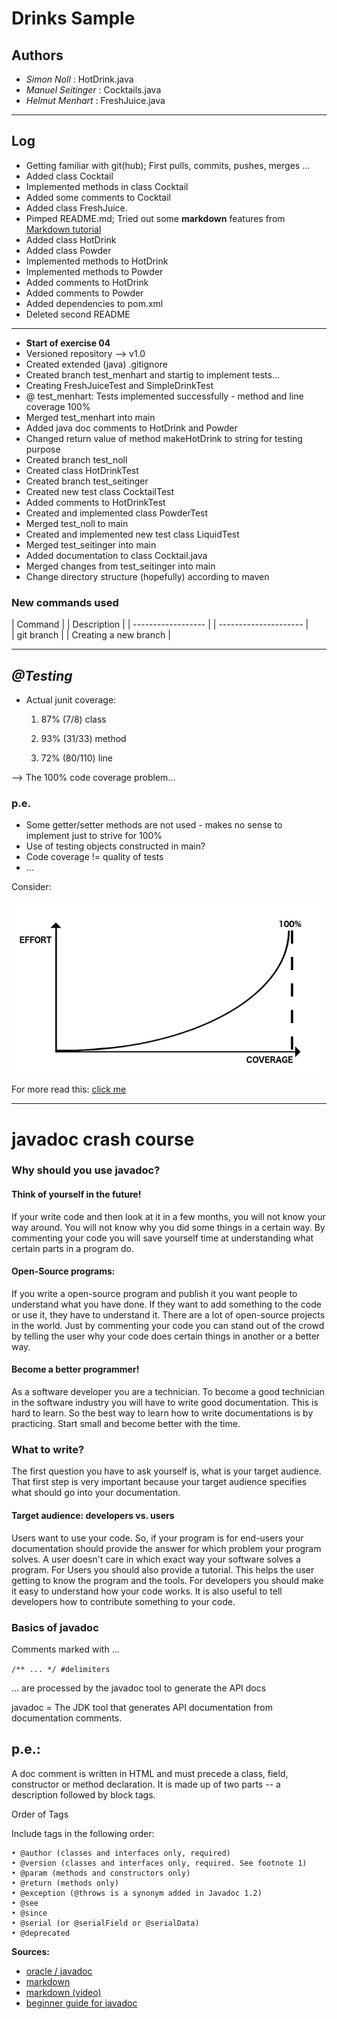 # Drinks Sample 

## Authors 
- *Simon Noll* : HotDrink.java
- *Manuel Seitinger* : Cocktails.java
- *Helmut Menhart* : FreshJuice.java
------

## Log
- Getting familiar with git(hub); First pulls, commits, pushes, merges ...
- Added class Cocktail
- Implemented methods in class Cocktail
- Added some comments to Cocktail
- Added class FreshJuice.
- Pimped README.md; Tried out some **markdown** features from [Markdown tutorial](https://www.youtube.com/watch?v=6A5EpqqDOdk "Click for watching ;)")
- Added class HotDrink
- Added class Powder
- Implemented methods to HotDrink
- Implemented methods to Powder
- Added comments to HotDrink
- Added comments to Powder
- Added dependencies to pom.xml
- Deleted second README
---------
- **Start of exercise 04**
- Versioned repository --> v1.0
- Created extended (java) .gitignore
- Created branch test_menhart and startig to implement tests...
- Creating FreshJuiceTest and SimpleDrinkTest
- @ test_menhart: Tests implemented successfully - method and line coverage 100%
- Merged test_menhart into main
- Added java doc comments to HotDrink and Powder
- Changed return value of method makeHotDrink to string for testing purpose
- Created branch test_noll
- Created class HotDrinkTest
- Created branch test_seitinger
- Created new test class CocktailTest
- Added comments to HotDrinkTest
- Created and implemented class PowderTest
- Merged test_noll to main
- Created and implemented new test class LiquidTest
- Merged test_seitinger into main
- Added documentation to class Cocktail.java
- Merged changes from test_seitinger into main
- Change directory structure (hopefully) according to maven  

### New commands used

|     Command	   |	|     Description     |
| ------------------ |	| --------------------- |	
| git branch <name> |    | Creating a new branch |

-------

## *@Testing*

- Actual junit coverage: 

	1. 87% (7/8) class

	2. 93% (31/33) method

	3. 72% (80/110) line

--> The 100% code coverage problem...

### p.e.
- Some getter/setter methods are not used - makes no sense to implement just
to strive for 100%
- Use of testing objects constructed in main?
- Code coverage != quality of tests
- ...

Consider:

![](https://github.com/ManuelSeitinger/KONF_B20_Menhart_Noll_Seitinger/blob/main/pics/effortvalue.png)

For more read this: [click me](https://jeroenmols.com/blog/2017/11/28/coveragproblem/ "your way to interesting article")

---------

# javadoc crash course

### Why should you use javadoc?

#### Think of yourself in the future!
If your write code and then look at it in a few months, you will not know your way around. You will not know why you did some things in a certain way. By commenting your
code you will save yourself time at understanding what certain parts in a program do. 

#### Open-Source programs:
If you write a open-source program and publish it you want people to understand what you have done. If they want to add something to the code or use it, they have to understand it. 
There are a lot of open-source projects in the world. Just by commenting your code you can stand out of the crowd by telling the user why your code does certain things in another
or a better way. 

#### Become a better programmer!
As a software developer you are a technician. To become a good technician in the software industry you will have to write good documentation. This is hard to learn. So the 
best way to learn how to write documentations is by practicing. Start small and become better with the time.

### What to write?

The first question you have to ask yourself is, what is your target audience. That first step is very important because your target audience specifies what should go into
your documentation. 

#### Target audience: developers vs. users
Users want to use your code. So, if your program is for end-users your documentation should provide the answer for which problem your program solves. A user doesn't care 
in which exact way your software solves a program. For Users you should also provide a tutorial. This helps the user getting to know the program and the tools. 
For developers you should make it easy to understand how your code works. It is also useful to tell developers how to contribute something to your code.

### Basics of javadoc

Comments marked with ...

`
/** ... */ #delimiters
`

... are processed by the javadoc tool to generate the API docs

javadoc = The JDK tool that generates API documentation from documentation comments.

## p.e.:
A doc comment is written in HTML and must precede a class, field, constructor or method declaration. It is made up of two parts -- a description followed by block tags.

Order of Tags

Include tags in the following order:

    • @author (classes and interfaces only, required) 
    • @version (classes and interfaces only, required. See footnote 1) 
    • @param (methods and constructors only) 
    • @return (methods only) 
    • @exception (@throws is a synonym added in Javadoc 1.2) 
    • @see 
    • @since 
    • @serial (or @serialField or @serialData) 
    • @deprecated

**Sources:**

- [oracle / javadoc](https://www.oracle.com/technical-resources/articles/java/javadoc-tool.html)
- [markdown](https://www.markdownguide.org/cheat-sheet)
- [markdown (video)](https://www.youtube.com/watch?v=6A5EpqqDOdk)
- [beginner guide for javadoc](https://www.writethedocs.org/guide/writing/beginners-guide-to-docs/)
